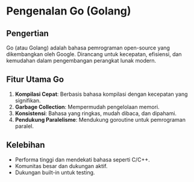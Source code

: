 # Pengenalan Go (Golang)

## Pengertian
Go (atau Golang) adalah bahasa pemrograman open-source yang dikembangkan oleh Google. Dirancang untuk kecepatan, efisiensi, dan kemudahan dalam pengembangan perangkat lunak modern.

## Fitur Utama Go
1. **Kompilasi Cepat**: Berbasis bahasa kompilasi dengan kecepatan yang signifikan.
2. **Garbage Collection**: Mempermudah pengelolaan memori.
3. **Konsistensi**: Bahasa yang ringkas, mudah dibaca, dan dipahami.
4. **Pendukung Paralelisme**: Mendukung goroutine untuk pemrograman paralel.

## Kelebihan
- Performa tinggi dan mendekati bahasa seperti C/C++.
- Komunitas besar dan dukungan aktif.
- Dukungan built-in untuk testing.
